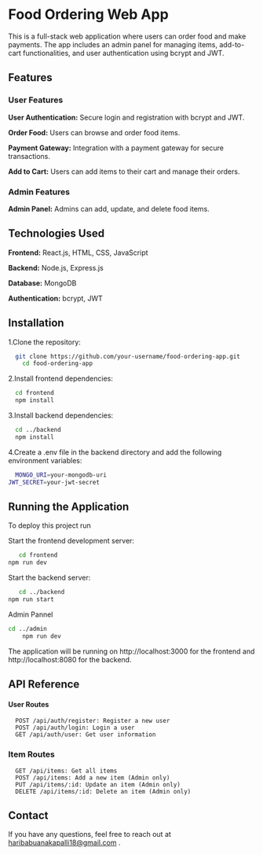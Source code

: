 
# Food Ordering Web App

This is a full-stack web application where users can order food and make payments. The app includes an admin panel for managing items, add-to-cart functionalities, and user authentication using bcrypt and JWT.


## Features
### User Features
**User Authentication:** Secure login and registration with bcrypt and JWT.

**Order Food:** Users can browse and order food items.

**Payment Gateway:** Integration with a payment gateway for secure transactions.

**Add to Cart:** Users can add items to their cart and manage their orders.

### Admin Features
**Admin Panel:** Admins can add, update, and delete food items.



## Technologies Used

**Frontend:** React.js, HTML, CSS, JavaScript

**Backend:** Node.js, Express.js

**Database:** MongoDB

**Authentication:** bcrypt, JWT


## Installation

1.Clone the repository:

```bash
  git clone https://github.com/your-username/food-ordering-app.git
    cd food-ordering-app
```
2.Install frontend dependencies:

```bash
  cd frontend
  npm install
```
3.Install backend dependencies:
```bash
  cd ../backend
  npm install
```
4.Create a .env file in the backend directory and add the          following environment variables:
```bash
  MONGO_URI=your-mongodb-uri
JWT_SECRET=your-jwt-secret
```


## Running the Application

To deploy this project run

Start the frontend development server:

```bash
   cd frontend
npm run dev
```
Start the backend server:

```bash
   cd ../backend
npm run start
```
Admin Pannel
```bash
cd ../admin
    npm run dev
```
The application will be running on http://localhost:3000 for the frontend and http://localhost:8080 for the backend.
## API Reference

#### User Routes

```http
  POST /api/auth/register: Register a new user
  POST /api/auth/login: Login a user
  GET /api/auth/user: Get user information
```

### Item Routes

```http
  GET /api/items: Get all items
  POST /api/items: Add a new item (Admin only)
  PUT /api/items/:id: Update an item (Admin only)
  DELETE /api/items/:id: Delete an item (Admin only)
```







## Contact

If you have any questions, feel free to reach out at haribabuanakapalli18@gmail.com .

